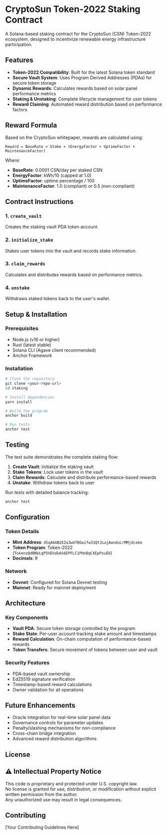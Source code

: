 # CryptoSun Token-2022 Staking Contract

A Solana-based staking contract for the CryptoSun (CSN) Token-2022 ecosystem, designed to incentivize renewable energy infrastructure participation.

## Features

- **Token-2022 Compatibility**: Built for the latest Solana token standard
- **Secure Vault System**: Uses Program Derived Addresses (PDAs) for secure token storage
- **Dynamic Rewards**: Calculates rewards based on solar panel performance metrics
- **Staking & Unstaking**: Complete lifecycle management for user tokens
- **Reward Claiming**: Automated reward distribution based on performance factors

## Reward Formula

Based on the CryptoSun whitepaper, rewards are calculated using:

```
Reward = BaseRate × Stake × (EnergyFactor + UptimeFactor + MaintenanceFactor)
```

Where:
- **BaseRate**: 0.0001 CSN/day per staked CSN
- **EnergyFactor**: kWh/10 (capped at 1.0)
- **UptimeFactor**: uptime percentage / 100
- **MaintenanceFactor**: 1.0 (compliant) or 0.5 (non-compliant)

## Contract Instructions

### 1. `create_vault`
Creates the staking vault PDA token account.

### 2. `initialize_stake`
Stakes user tokens into the vault and records stake information.

### 3. `claim_rewards`
Calculates and distributes rewards based on performance metrics.

### 4. `unstake`
Withdraws staked tokens back to the user's wallet.

## Setup & Installation

### Prerequisites
- Node.js (v16 or higher)
- Rust (latest stable)
- Solana CLI (Agave client recommended)
- Anchor Framework

### Installation
```bash
# Clone the repository
git clone <your-repo-url>
cd staking

# Install dependencies
yarn install

# Build the program
anchor build

# Run tests
anchor test
```

## Testing

The test suite demonstrates the complete staking flow:

1. **Create Vault**: Initialize the staking vault
2. **Stake Tokens**: Lock user tokens in the vault
3. **Claim Rewards**: Calculate and distribute performance-based rewards
4. **Unstake**: Withdraw tokens back to user

Run tests with detailed balance tracking:
```bash
anchor test
```

## Configuration

### Token Details
- **Mint Address**: `45qA6AB2EZa3wUfBGwifw31Qt3iajAwnduLrMMjdcakm`
- **Token Program**: Token-2022 (`TokenzQdBNbLqP5VEhdkAS6EPFLC1PHnBqCXEpPxuEb`)
- **Decimals**: 9

### Network
- **Devnet**: Configured for Solana Devnet testing
- **Mainnet**: Ready for mainnet deployment

## Architecture

### Key Components
- **Vault PDA**: Secure token storage controlled by the program
- **Stake State**: Per-user account tracking stake amount and timestamps
- **Reward Calculation**: On-chain computation of performance-based rewards
- **Token Transfers**: Secure movement of tokens between user and vault

### Security Features
- PDA-based vault ownership
- Ed25519 signature verification
- Timestamp-based reward calculations
- Owner validation for all operations

## Future Enhancements

- Oracle integration for real-time solar panel data
- Governance controls for parameter updates
- Penalty/slashing mechanisms for non-compliance
- Cross-chain bridge integration
- Advanced reward distribution algorithms

## License

## ⚠️ Intellectual Property Notice

This code is proprietary and protected under U.S. copyright law.  
No license is granted for use, distribution, or modification without explicit written permission from the author.  
Any unauthorized use may result in legal consequences.


## Contributing

[Your Contributing Guidelines Here] 

